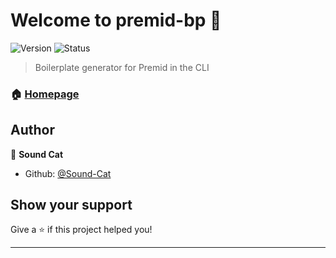 # Welcome to premid-bp 👋
![Version](https://img.shields.io/badge/version-1.0.0-blue.svg?cacheSeconds=2592000)
![Status](https://img.shields.io/badge/Status-Online-success)

> Boilerplate generator for Premid in the CLI

### 🏠 [Homepage](https://github.com/Sound-Cat/premid-bp)

## Author

👤 **Sound Cat**

* Github: [@Sound-Cat](https://github.com/Sound-Cat)

## Show your support

Give a ⭐️ if this project helped you!


***
